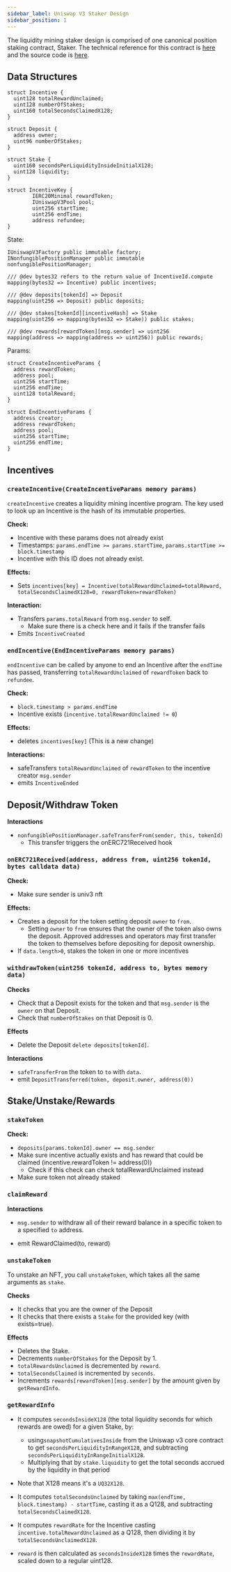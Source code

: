 ```yaml
---
sidebar_label: Uniswap V3 Staker Design
sidebar_position: 1
---
```


The liquidity mining staker design is comprised of one canonical position staking contract, Staker. The technical reference for this contract is [here](../../periphery/staker/UniswapV3Staker.md) and the source code is [here](https://github.com/Uniswap/uniswap-v3-staker).

## Data Structures

```solidity
struct Incentive {
  uint128 totalRewardUnclaimed;
  uint128 numberOfStakes;
  uint160 totalSecondsClaimedX128;
}

struct Deposit {
  address owner;
  uint96 numberOfStakes;
}

struct Stake {
  uint160 secondsPerLiquidityInsideInitialX128;
  uint128 liquidity;
}

struct IncentiveKey {
        IERC20Minimal rewardToken;
        IUniswapV3Pool pool;
        uint256 startTime;
        uint256 endTime;
        address refundee;
}
```

State:

```solidity
IUniswapV3Factory public immutable factory;
INonfungiblePositionManager public immutable nonfungiblePositionManager;

/// @dev bytes32 refers to the return value of IncentiveId.compute
mapping(bytes32 => Incentive) public incentives;

/// @dev deposits[tokenId] => Deposit
mapping(uint256 => Deposit) public deposits;

/// @dev stakes[tokenId][incentiveHash] => Stake
mapping(uint256 => mapping(bytes32 => Stake)) public stakes;

/// @dev rewards[rewardToken][msg.sender] => uint256
mapping(address => mapping(address => uint256)) public rewards;
```

Params:

```solidity
struct CreateIncentiveParams {
  address rewardToken;
  address pool;
  uint256 startTime;
  uint256 endTime;
  uint128 totalReward;
}

struct EndIncentiveParams {
  address creator;
  address rewardToken;
  address pool;
  uint256 startTime;
  uint256 endTime;
}

```

## Incentives

### `createIncentive(CreateIncentiveParams memory params)`

`createIncentive` creates a liquidity mining incentive program. The key used to look up an Incentive is the hash of its immutable properties.

**Check:**

- Incentive with these params does not already exist
- Timestamps: `params.endTime >= params.startTime`, `params.startTime >= block.timestamp`
- Incentive with this ID does not already exist.

**Effects:**

- Sets `incentives[key] = Incentive(totalRewardUnclaimed=totalReward, totalSecondsClaimedX128=0, rewardToken=rewardToken)`

**Interaction:**

- Transfers `params.totalReward` from `msg.sender` to self.
  - Make sure there is a check here and it fails if the transfer fails
- Emits `IncentiveCreated`

### `endIncentive(EndIncentiveParams memory params)`

`endIncentive` can be called by anyone to end an Incentive after the `endTime` has passed, transferring `totalRewardUnclaimed` of `rewardToken` back to `refundee`.

**Check:**

- `block.timestamp > params.endTime`
- Incentive exists (`incentive.totalRewardUnclaimed != 0`)

**Effects:**

- deletes `incentives[key]` (This is a new change)

**Interactions:**

- safeTransfers `totalRewardUnclaimed` of `rewardToken` to the incentive creator `msg.sender`
- emits `IncentiveEnded`

## Deposit/Withdraw Token

**Interactions**

- `nonfungiblePositionManager.safeTransferFrom(sender, this, tokenId)`
  - This transfer triggers the onERC721Received hook

### `onERC721Received(address, address from, uint256 tokenId, bytes calldata data)`

**Check:**

- Make sure sender is univ3 nft

**Effects:**

- Creates a deposit for the token setting deposit `owner` to `from`.
  - Setting `owner` to `from` ensures that the owner of the token also owns the deposit. Approved addresses and operators may first transfer the token to themselves before depositing for deposit ownership.
- If `data.length>0`, stakes the token in one or more incentives

### `withdrawToken(uint256 tokenId, address to, bytes memory data)`

**Checks**

- Check that a Deposit exists for the token and that `msg.sender` is the `owner` on that Deposit.
- Check that `numberOfStakes` on that Deposit is 0.

**Effects**

- Delete the Deposit `delete deposits[tokenId]`.

**Interactions**

- `safeTransferFrom` the token to `to` with `data`.
- emit `DepositTransferred(token, deposit.owner, address(0))`

## Stake/Unstake/Rewards

### `stakeToken`

**Check:**

- `deposits[params.tokenId].owner == msg.sender`
- Make sure incentive actually exists and has reward that could be claimed (incentive.rewardToken != address(0))
  - Check if this check can check totalRewardUnclaimed instead
- Make sure token not already staked

### `claimReward`

**Interactions**

- `msg.sender` to withdraw all of their reward balance in a specific token to a specified `to` address.

- emit RewardClaimed(to, reward)

### `unstakeToken`

To unstake an NFT, you call `unstakeToken`, which takes all the same arguments as `stake`.

**Checks**

- It checks that you are the owner of the Deposit
- It checks that there exists a `Stake` for the provided key (with exists=true).

**Effects**

- Deletes the Stake.
- Decrements `numberOfStakes` for the Deposit by 1.
- `totalRewardsUnclaimed` is decremented by `reward`.
- `totalSecondsClaimed` is incremented by `seconds`.
- Increments `rewards[rewardToken][msg.sender]` by the amount given by `getRewardInfo`.

### `getRewardInfo`

- It computes `secondsInsideX128` (the total liquidity seconds for which rewards are owed) for a given Stake, by:
  - using`snapshotCumulativesInside` from the Uniswap v3 core contract to get `secondsPerLiquidityInRangeX128`, and subtracting `secondsPerLiquidityInRangeInitialX128`.
  - Multiplying that by `stake.liquidity` to get the total seconds accrued by the liquidity in that period
- Note that X128 means it's a `UQ32X128`.

- It computes `totalSecondsUnclaimed` by taking `max(endTime, block.timestamp) - startTime`, casting it as a Q128, and subtracting `totalSecondsClaimedX128`.

- It computes `rewardRate` for the Incentive casting `incentive.totalRewardUnclaimed` as a Q128, then dividing it by `totalSecondsUnclaimedX128`.

- `reward` is then calculated as `secondsInsideX128` times the `rewardRate`, scaled down to a regular uint128.
